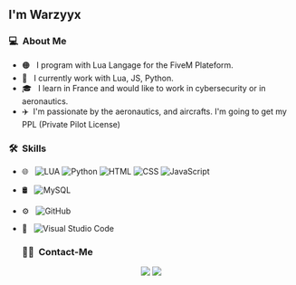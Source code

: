 <h2>I'm Warzyyx</h2>

<h3> 💻 &nbsp;About Me </h3>

- 🟠 &nbsp; I program with Lua Langage for the FiveM Plateform.
- 🧰 &nbsp; I currently work with Lua, JS, Python.
- 🎓 &nbsp; I learn in France and would like to work in cybersecurity or in aeronautics.
- ✈️&nbsp; I'm passionate by the aeronautics, and aircrafts. I'm going to get my PPL (Private Pilot License)

<h3> 🛠 &nbsp;Skills</h3>

- 🌐 &nbsp;
  ![LUA](https://img.shields.io/badge/-LUA-333333?style=flat&logo=LUA)
  ![Python](https://img.shields.io/badge/-Python-333333?style=flat&logo=Python)
  ![HTML](https://img.shields.io/badge/-HTML-333333?style=flat&logo=HTML5)
  ![CSS](https://img.shields.io/badge/-CSS-333333?style=flat&logo=CSS3&logoColor=1572B6)
  ![JavaScript](https://img.shields.io/badge/-JavaScript-333333?style=flat&logo=javascript)
- 🛢 &nbsp;
  ![MySQL](https://img.shields.io/badge/-MySQL-333333?style=flat&logo=mysql)
- ⚙️ &nbsp;
  ![GitHub](https://img.shields.io/badge/-GitHub-333333?style=flat&logo=github)
- 🔧 &nbsp;
  ![Visual Studio Code](https://img.shields.io/badge/-Visual%20Studio%20Code-333333?style=flat&logo=visual-studio-code&logoColor=007ACC)
  
  <h3> 🤝🏻 &nbsp;Contact-Me </h3>
  
<p align="center">
<a href="https://discord.gg/kp4VJv9CPu"><img src="https://img.shields.io/badge/-Discord%20Server-0077B5?style=flat-square&logo=Discord&logoColor=white"/></a>
<a href="mailto:contact.warzyyx@gmail.com"><img src="https://img.shields.io/badge/-contact.warzyyx@gmail.com-D14836?style=flat-square&logo=Gmail&logoColor=white"/></a>
